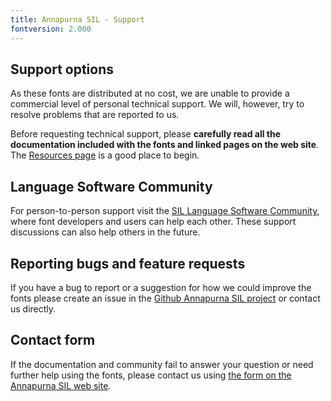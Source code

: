 ```yaml
---
title: Annapurna SIL - Support
fontversion: 2.000
---
```


## Support options

As these fonts are distributed at no cost, we are unable to provide a commercial level of personal technical support. We will, however, try to resolve problems that are reported to us.

Before requesting technical support, please **carefully read all the documentation included with the fonts and linked pages on the web site**. The [Resources page](resources.md) is a good place to begin.

## Language Software Community

For person-to-person support visit the [SIL Language Software Community](https://community.software.sil.org/c/silfonts), where font developers and users can help each other. These support discussions can also help others in the future.

## Reporting bugs and feature requests

If you have a bug to report or a suggestion for how we could improve the fonts please create an issue in the [Github Annapurna SIL project](https://github.com/silnrsi/font-annapurna/issues) or contact us directly.

## Contact form

If the documentation and community fail to answer your question or need further help using the fonts, please contact us using [the form on the Annapurna SIL web site](https://software.sil.org/annapurna/about/contact/).

